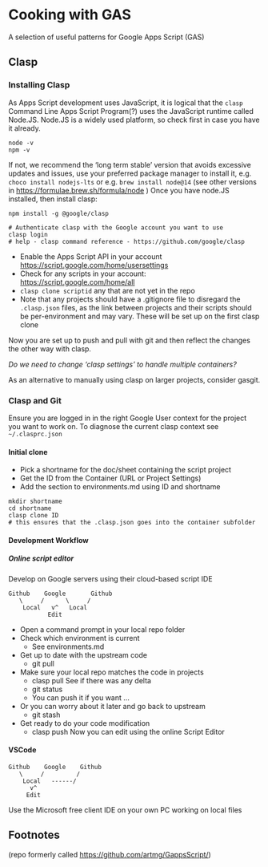 # Cooking with GAS

A selection of useful patterns for Google Apps Script (GAS)

## Clasp

### Installing Clasp

As Apps Script development uses JavaScript, it is logical that the `clasp` Command Line Apps Script Program(?) uses the JavaScript runtime called Node.JS. Node.JS is a widely used platform, so check first in case you have it already.

```
node -v
npm -v
```

If not, we recommend the ‘long term stable’ version that avoids excessive updates and issues, use your preferred package manager to install it, e.g. `choco install nodejs-lts` or e.g. `brew install node@14` (see other versions in https://formulae.brew.sh/formula/node ) 
Once you have node.JS installed, then install clasp:

```
npm install -g @google/clasp

# Authenticate clasp with the Google account you want to use
clasp login
# help - clasp command reference - https://github.com/google/clasp
```

* Enable the Apps Script API in your account https://script.google.com/home/usersettings 
* Check for any scripts in your account: https://script.google.com/home/all 
* `clasp clone scriptid` any that are not yet in the repo
* Note that any projects should have a .gitignore file to disregard the `.clasp.json` files, as the link between projects and their scripts should be per-environment and may vary. These will be set up on the first clasp clone

Now you are set up to push and pull with git and then reflect the changes the other way with clasp.

_Do we need to change ‘clasp settings’ to handle multiple containers?_

As an alternative to manually using clasp on larger projects, consider gasgit.

### Clasp and Git

Ensure you are logged in in the right Google User context for the project you want to work on. To diagnose the current clasp context see `~/.clasprc.json`

#### Initial clone

* Pick a shortname for the doc/sheet containing the script project
* Get the ID from the Container (URL or Project Settings)
* Add the section to environments.md using ID and shortname

```
mkdir shortname
cd shortname
clasp clone ID
# this ensures that the .clasp.json goes into the container subfolder
```

#### Development Workflow

##### Online script editor

Develop on Google servers using their cloud-based script IDE

```
Github    Google       Github
   \     /      \     /
    Local   v^   Local
           Edit
```

* Open a command prompt in your local repo folder
* Check which environment is current
	 - See environments.md
* Get up to date with the upstream code
    - git pull
* Make sure your local repo matches the code in projects
    - clasp pull
See if there was any delta
    - git status
	- You can push it if you want …
* Or you can worry about it later and go back to upstream
    - git stash
* Get ready to do your code modification
    - clasp push
Now you can edit using the online Script Editor

#### VSCode

```
Github    Google    Github
   \     /         /
    Local   ------/
      v^  
     Edit
```
Use the Microsoft free client IDE on your own PC working on local files



## Footnotes

(repo formerly called https://github.com/artmg/GappsScript/)

